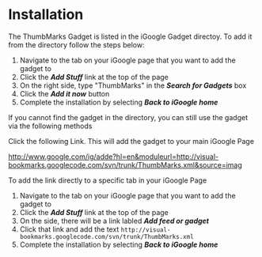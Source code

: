 # Installation #

The ThumbMarks Gadget is listed in the iGoogle Gadget directoy.  To add it from the directory follow the steps below:
  1. Navigate to the tab on your iGoogle page that you want to add the gadget to
  1. Click the _**Add Stuff**_ link at the top of the page
  1. On the right side, type "ThumbMarks" in the _**Search for Gadgets**_ box
  1. Click the _**Add it now**_ button
  1. Complete the installation by selecting  _**Back to iGoogle home**_



If you cannot find the gadget in the directory, you can still use the gadget via the following methods

Click the following Link.  This will add the gadget to your main iGoogle Page

http://www.google.com/ig/adde?hl=en&moduleurl=http://visual-bookmarks.googlecode.com/svn/trunk/ThumbMarks.xml&source=imag

To add the link directly to a specific tab in your iGoogle Page
  1. Navigate to the tab on your iGoogle page that you want to add the gadget to
  1. Click the _**Add Stuff**_ link at the top of the page
  1. On the side, there will be a link labled _**Add feed or gadget**_
  1. Click that link and add the text `http://visual-bookmarks.googlecode.com/svn/trunk/ThumbMarks.xml`
  1. Complete the installation by selecting  _**Back to iGoogle home**_